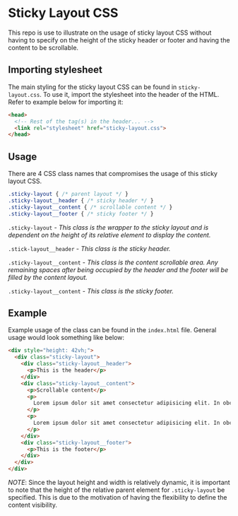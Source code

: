 # Sticky Layout CSS
This repo is use to illustrate on the usage of sticky layout CSS without having to specify on the height of the sticky header or footer and having the content to be scrollable.

## Importing stylesheet
The main styling for the sticky layout CSS can be found in `sticky-layout.css`.
To use it, import the stylesheet into the header of the HTML. Refer to example below for importing it:

```html
<head>
  <!-- Rest of the tag(s) in the header... -->
  <link rel="stylesheet" href="sticky-layout.css">
</head>
```

## Usage
There are 4 CSS class names that compromises the usage of this sticky layout CSS.

```css
.sticky-layout { /* parent layout */ }
.sticky-layout__header { /* sticky header */ }
.sticky-layout__content { /* scrollable content */ }
.sticky-layout__footer { /* sticky footer */ }
```

`.sticky-layout` - _This class is the wrapper to the sticky layout and is dependent on the height of its relative element to display the content._

`.stick-layout__header` - _This class is the sticky header._

`.sticky-layout__content` - _This class is the content scrollable area. Any remaining spaces after being occupied by the header and the footer will be filled by the content layout._

`.sticky-layout__content` - _This class is the sticky footer._

## Example
Example usage of the class can be found in the `index.html` file. General usage would look something like below:

```html
<div style="height: 42vh;">
  <div class="sticky-layout">
    <div class="sticky-layout__header">
      <p>This is the header</p>
    </div>
    <div class="sticky-layout__content">
      <p>Scrollable content</p>
      <p>
        Lorem ipsum dolor sit amet consectetur adipisicing elit. In obcaecati reiciendis harum esse laboriosam, tempore at perspiciatis ducimus. Doloremque debitis quod inventore consectetur quae similique, aut commodi explicabo repellendus rerum?
      </p>
      <p>
        Lorem ipsum dolor sit amet consectetur adipisicing elit. In obcaecati reiciendis harum esse laboriosam, tempore at perspiciatis ducimus. Doloremque debitis quod inventore consectetur quae similique, aut commodi explicabo repellendus rerum?
      </p>
    </div>
    <div class="sticky-layout__footer">
      <p>This is the footer</p>
    </div>
  </div>
</div>
```

*NOTE*: Since the layout height and width is relatively dynamic, it is important to note that the height of the relative parent element for `.sticky-layout` be specified. This is due to the motivation of having the flexibility to define the content visibility.
